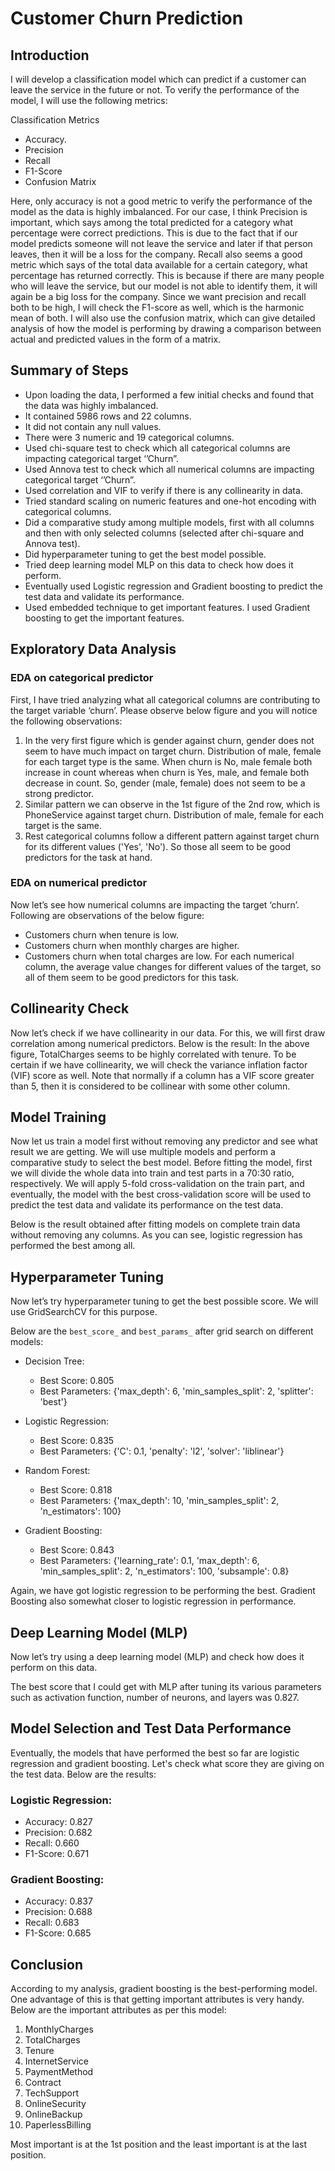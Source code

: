 # Customer Churn Prediction

## Introduction
I will develop a classification model which can predict if a customer can leave the service in the future or not. To verify the performance of the model, I will use the following metrics:

Classification Metrics
- Accuracy.
- Precision
- Recall
- F1-Score
- Confusion Matrix

Here, only accuracy is not a good metric to verify the performance of the model as the data is highly imbalanced. For our case, I think Precision is important, which says among the total predicted for a category what percentage were correct predictions. This is due to the fact that if our model predicts someone will not leave the service and later if that person leaves, then it will be a loss for the company. Recall also seems a good metric which says of the total data available for a certain category, what percentage has returned correctly. This is because if there are many people who will leave the service, but our model is not able to identify them, it will again be a big loss for the company. Since we want precision and recall both to be high, I will check the F1-score as well, which is the harmonic mean of both. I will also use the confusion matrix, which can give detailed analysis of how the model is performing by drawing a comparison between actual and predicted values in the form of a matrix.

## Summary of Steps

- Upon loading the data, I performed a few initial checks and found that the data was highly imbalanced.
- It contained 5986 rows and 22 columns.
- It did not contain any null values.
- There were 3 numeric and 19 categorical columns.
- Used chi-square test to check which all categorical columns are impacting categorical target ‘’Churn”.
- Used Annova test to check which all numerical columns are impacting categorical target ‘’Churn”.
- Used correlation and VIF to verify if there is any collinearity in data.
- Tried standard scaling on numeric features and one-hot encoding with categorical columns.
- Did a comparative study among multiple models, first with all columns and then with only selected columns (selected after chi-square and Annova test).
- Did hyperparameter tuning to get the best model possible.
- Tried deep learning model MLP on this data to check how does it perform.
- Eventually used Logistic regression and Gradient boosting to predict the test data and validate its performance.
- Used embedded technique to get important features. I used Gradient boosting to get the important features.

## Exploratory Data Analysis
### EDA on categorical predictor
First, I have tried analyzing what all categorical columns are contributing to the target variable ‘churn’. Please observe below figure and you will notice the following observations:
1. In the very first figure which is gender against churn, gender does not seem to have much impact on target churn. Distribution of male, female for each target type is the same. When churn is No, male female both increase in count whereas when churn is Yes, male, and female both decrease in count. So, gender (male, female) does not seem to be a strong predictor.
2. Similar pattern we can observe in the 1st figure of the 2nd row, which is PhoneService against target churn. Distribution of male, female for each target is the same.
3. Rest categorical columns follow a different pattern against target churn for its different values ('Yes', 'No'). So those all seem to be good predictors for the task at hand.

### EDA on numerical predictor
Now let’s see how numerical columns are impacting the target ‘churn’. Following are observations of the below figure:
- Customers churn when tenure is low.
- Customers churn when monthly charges are higher.
- Customers churn when total charges are low.
For each numerical column, the average value changes for different values of the target, so all of them seem to be good predictors for this task.

## Collinearity Check
Now let’s check if we have collinearity in our data. For this, we will first draw correlation among numerical predictors. Below is the result:
In the above figure, TotalCharges seems to be highly correlated with tenure. To be certain if we have collinearity, we will check the variance inflation factor (VIF) score as well. Note that normally if a column has a VIF score greater than 5, then it is considered to be collinear with some other column.

## Model Training
Now let us train a model first without removing any predictor and see what result we are getting. We will use multiple models and perform a comparative study to select the best model. Before fitting the model, first we will divide the whole data into train and test parts in a 70:30 ratio, respectively. We will apply 5-fold cross-validation on the train part, and eventually, the model with the best cross-validation score will be used to predict the test data and validate its performance on the test data.

Below is the result obtained after fitting models on complete train data without removing any columns. As you can see, logistic regression has performed the best among all.

## Hyperparameter Tuning
Now let’s try hyperparameter tuning to get the best possible score. We will use GridSearchCV for this purpose.

Below are the `best_score_` and `best_params_` after grid search on different models:

- Decision Tree:
  - Best Score: 0.805
  - Best Parameters: {'max_depth': 6, 'min_samples_split': 2, 'splitter': 'best'}

- Logistic Regression:
  - Best Score: 0.835
  - Best Parameters: {'C': 0.1, 'penalty': 'l2', 'solver': 'liblinear'}

- Random Forest:
  - Best Score: 0.818
  - Best Parameters: {'max_depth': 10, 'min_samples_split': 2, 'n_estimators': 100}

- Gradient Boosting:
  - Best Score: 0.843
  - Best Parameters: {'learning_rate': 0.1, 'max_depth': 6, 'min_samples_split': 2, 'n_estimators': 100, 'subsample': 0.8}

Again, we have got logistic regression to be performing the best. Gradient Boosting also somewhat closer to logistic regression in performance.

## Deep Learning Model (MLP)
Now let’s try using a deep learning model (MLP) and check how does it perform on this data.

The best score that I could get with MLP after tuning its various parameters such as activation function, number of neurons, and layers was 0.827.

## Model Selection and Test Data Performance
Eventually, the models that have performed the best so far are logistic regression and gradient boosting. Let's check what score they are giving on the test data. Below are the results:

### Logistic Regression:
- Accuracy: 0.827
- Precision: 0.682
- Recall: 0.660
- F1-Score: 0.671

### Gradient Boosting:
- Accuracy: 0.837
- Precision: 0.688
- Recall: 0.683
- F1-Score: 0.685

## Conclusion
According to my analysis, gradient boosting is the best-performing model. One advantage of this is that getting important attributes is very handy. Below are the important attributes as per this model:
1. MonthlyCharges
2. TotalCharges
3. Tenure
4. InternetService
5. PaymentMethod
6. Contract
7. TechSupport
8. OnlineSecurity
9. OnlineBackup
10. PaperlessBilling

Most important is at the 1st position and the least important is at the last position.
